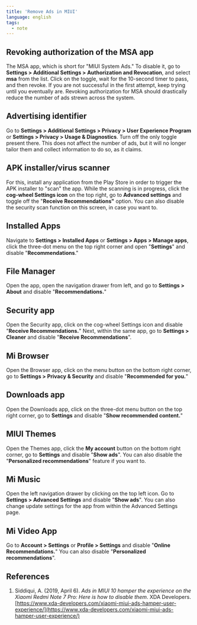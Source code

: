 ```yaml
---
title: 'Remove Ads in MIUI'
language: english
tags:
  - note
---
```



## Revoking authorization of the MSA app

The MSA app, which is short for "MIUI System Ads." To disable it, go to **Settings > Additional Settings > Authorization and Revocation**, and select **msa** from the list. Click on the toggle, wait for the 10-second timer to pass, and then revoke. If you are not successful in the first attempt, keep trying until you eventually are. Revoking authorization for MSA should drastically reduce the number of ads strewn across the system.

## Advertising identifier

Go to **Settings > Additional Settings > Privacy > User Experience Program** or **Settings > Privacy > Usage & Diagnostics**. Turn off the only toggle present there. This does not affect the number of ads, but it will no longer tailor them and collect information to do so, as it claims.

## APK installer/virus scanner

For this, install any application from the Play Store in order to trigger the APK installer to "scan" the app. While the scanning is in progress, click the **cog-wheel Settings icon** on the top right, go to **Advanced settings** and toggle off the "**Receive Recommendations"** option. You can also disable the security scan function on this screen, in case you want to.

## Installed Apps

Navigate to **Settings > Installed Apps** or **Settings > Apps > Manage apps**, click the three-dot menu on the top right corner and open "**Settings**" and disable "**Recommendations**."

## File Manager

Open the app, open the navigation drawer from left, and go to **Settings > About** and disable "**Recommendations.**"

## Security app

Open the Security app, click on the cog-wheel Settings icon and disable "**Receive Recommendations.**" Next, within the same app, go to **Settings > Cleaner** and disable "**Receive Recommendations**".

## Mi Browser

Open the Browser app, click on the menu button on the bottom right corner, go to **Settings > Privacy & Security** and disable "**Recommended for you.**"

## Downloads app

Open the Downloads app, click on the three-dot menu button on the top right corner, go to **Settings** and disable "**Show recommended content.**"

## MIUI Themes

Open the Themes app, click the **My account** button on the bottom right corner, go to **Settings** and disable "**Show ads**". You can also disable the "**Personalized recommendations**" feature if you want to.

## Mi Music

Open the left navigation drawer by clicking on the top left icon. Go to **Settings > Advanced Settings** and disable "**Show ads**". You can also change update settings for the app from within the Advanced Settings page.

## Mi Video App

Go to **Account > Settings** or **Profile > Settings** and disable "**Online Recommendations.**" You can also disable "**Personalized recommendations**".

## References

1. Siddiqui, A. (2019, April 6). _Ads in MIUI 10 hamper the experience on the Xiaomi Redmi Note 7 Pro: Here is how to disable them_. XDA Developers. [https://www.xda-developers.com/xiaomi-miui-ads-hamper-user-experience/](https://www.xda-developers.com/xiaomi-miui-ads-hamper-user-experience/)
